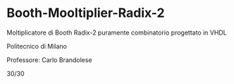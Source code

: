 # Booth-Mooltiplier-Radix-2
Moltiplicatore di Booth Radix-2 puramente combinatorio progettato in VHDL

Politecnico di Milano


Professore: Carlo Brandolese


30/30

